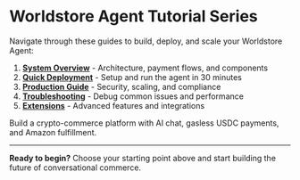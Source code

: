 # Worldstore Agent Tutorial Series

Navigate through these guides to build, deploy, and scale your Worldstore Agent:

1. **[System Overview](./1-overview.md)** - Architecture, payment flows, and components
2. **[Quick Deployment](./2-deployment.md)** - Setup and run the agent in 30 minutes
3. **[Production Guide](./3-production.md)** - Security, scaling, and compliance
4. **[Troubleshooting](./4-troubleshooting.md)** - Debug common issues and performance
5. **[Extensions](./5-extensions.md)** - Advanced features and integrations

Build a crypto-commerce platform with AI chat, gasless USDC payments, and Amazon fulfillment.

---

**Ready to begin?** Choose your starting point above and start building the future of conversational commerce.
